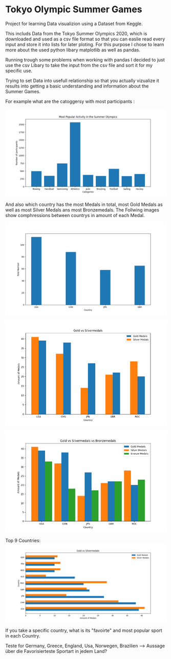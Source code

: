 # Tokyo Olympic Summer Games 

Project for learning Data visualizion using a Dataset from Keggle.

This includs Data from the Tokyo Summer Olympics 2020, which is downloaded and used as a csv file format so that you can easlie read every input and store it into lists for later ploting. 
For this purpose I chose to learn more about the used python libary matplotlib as well as pandas.

Running trough some problems when working with pandas I decided to just use the csv Libary to take the input from the csv file and sort it for my specific use. 

Trying to set Data into usefull relationship so that you actually vizualize it results into getting a basic understanding and information about the Summer Games. 


For example what are the catoggersy with most participants :

![image](/assets/images/Most_popular_Activity.png) 

And also which country has the most Medals in total, most Gold Medals as well as most Silver Medals ans most Bronzemedals. 
The Follwing images show comphressions between countrys in amount of each Medal. 

![image](/assets/images/Number_of_total_Medals.png)

![image](/assets/images/GoldVSSilvermedals.png)

![image](/assets/images/GoldVsSilverVsBronze.png)

Top 9 Countries:
![image](/assets/images/GoldVsSilvertop9png.png)



If you take a specific country, what is its "favoirte" and most popular sport in each Country.

Teste for Germany, Greece, England, Usa, Norwegen, Brazilien 
--> Aussage über die Favorisierteste Sportart in jedem Land? 








